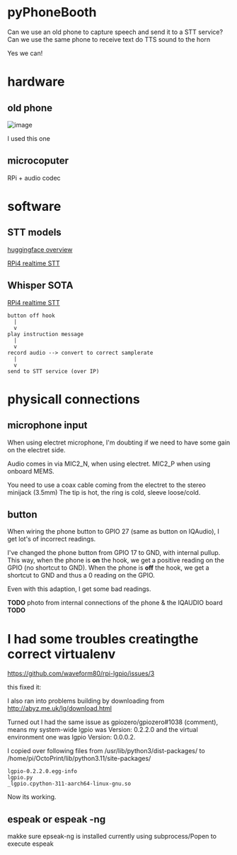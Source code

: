 # pyPhoneBooth

Can we use an old phone to capture speech and send it to a STT service? Can we use the same phone to receive text do TTS sound to the horn

Yes we can!

# hardware

## old phone 

![image](https://github.com/kaosbeat/pyPhoneBooth/assets/204628/91c8c5cb-8907-4e97-a9a6-d5bbaccf0e94)

I used this one

## microcoputer
RPi + audio codec


# software

## STT models

[huggingface overview](https://huggingface.co/tasks/automatic-speech-recognition)  

[RPi4 realtime STT](https://www.youtube.com/watch?v=caaKhWcfcCY)  

## Whisper SOTA

[RPi4 realtime STT](https://www.youtube.com/watch?v=caaKhWcfcCY)
```
button off hook
  |
  v
play instruction message
  |
  v
record audio --> convert to correct samplerate
  |
  v 
send to STT service (over IP)
```

# physicall connections

## microphone input

When using electret microphone, I'm doubting if we need to have some gain on the electret side.

Audio comes in via MIC2_N, when using electret. MIC2_P when using onboard MEMS.

You need to use a coax cable coming from the electret to the stereo minijack (3.5mm)
The tip is hot, the ring is cold, sleeve loose/cold.

## button

When wiring the phone button to GPIO 27 (same as button on IQAudio), I get lot's of incorrect readings.

I've changed the phone button from GPIO 17 to GND, with internal pullup. This way, when the phone is **on** the hook, we get a positive reading on the GPIO (no shortcut to GND). When the phone is **off** the hook, we get a shortcut to GND and thus a 0 reading on the GPIO.

Even with this adaption, I get some bad readings. 

**TODO** photo from internal connections of the phone & the IQAUDIO board **TODO**



# I had some troubles creatingthe correct virtualenv
https://github.com/waveform80/rpi-lgpio/issues/3

this fixed it:

I also ran into problems building by downloading from http://abyz.me.uk/lg/download.html

Turned out I had the same issue as gpiozero/gpiozero#1038 (comment), means my system-wide lgpio was Version: 0.2.2.0 and the virtual environment one was lgpio Version: 0.0.0.2.

I copied over following files from /usr/lib/python3/dist-packages/ to /home/pi/OctoPrint/lib/python3.11/site-packages/

    lgpio-0.2.2.0.egg-info
    lgpio.py
    _lgpio.cpython-311-aarch64-linux-gnu.so

Now its working.



## espeak or espeak -ng

makke sure epseak-ng is installed
currently using subprocess/Popen to execute espeak